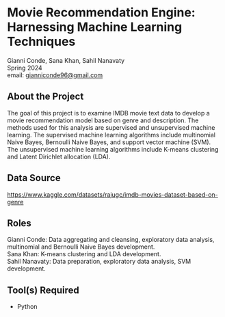 # Movie Recommendation Engine: Harnessing Machine Learning Techniques
Gianni Conde, Sana Khan, Sahil Nanavaty <br>
Spring 2024 <br>
email: gianniconde96@gmail.com <br>

## About the Project
The goal of this project is to examine IMDB movie text data to develop a movie recommendation model based on genre and description. The methods used for this analysis are supervised and unsupervised machine learning. The supervised machine learning algorithms include multinomial Naive Bayes, Bernoulli Naive Bayes, and support vector machine (SVM). The unsupervised machine learning algorithms include K-means clustering and Latent Dirichlet allocation (LDA). <br>

## Data Source
https://www.kaggle.com/datasets/rajugc/imdb-movies-dataset-based-on-genre

## Roles
Gianni Conde: Data aggregating and cleansing, exploratory data analysis, multinomial and Bernoulli Naive Bayes development. <br>
Sana Khan: K-means clustering and LDA development. <br>
Sahil Nanavaty: Data preparation, exploratory data analysis, SVM development. <br>

## Tool(s) Required
- Python
